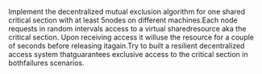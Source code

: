 Implement the decentralized mutual exclusion algorithm for one shared critical section with at least 5nodes on different machines.Each node requests in random intervals access to a virtual sharedresource aka the critical section. Upon receiving access it willuse the resource for a couple of seconds before releasing itagain.Try to built a resilient decentralized access system thatguarantees exclusive access to the critical section in bothfailures scenarios.